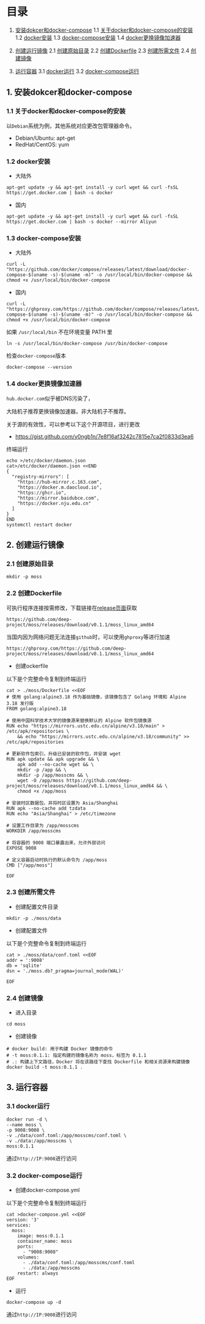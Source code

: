 # 目录

1. [安装dokcer和docker-compose](#1-安装dokcer和docker-compose)
   1.1 [关于docker和docker-compose的安装](#11-关于docker和docker-compose的安装)
   1.2 [docker安装](#12-docker安装)
   1.3 [docker-compose安装](#13-docker-compose安装)
   1.4 [docker更换镜像加速器](#14-docker更换镜像加速器)

2. [创建运行镜像](#2-创建运行镜像)
   2.1 [创建原始目录](#21-创建原始目录)
   2.2 [创建Dockerfile](#22-创建Dockerfile)
   2.3 [创建所需文件](#23-创建所需文件)
   2.4 [创建镜像](#24-创建镜像)

3. [运行容器](#3-运行容器)
   3.1 [docker运行](#31-docker运行)
   3.2 [docker-compose运行](#32-docker-compose运行)

## 1. 安装dokcer和docker-compose
### 1.1 关于docker和docker-compose的安装
以`Debian`系统为例，其他系统对应更改包管理器命令。
- Debian/Ubuntu: apt-get
- RedHat/CentOS: yum

### 1.2 docker安装
- 大陆外
```
apt-get update -y && apt-get install -y curl wget && curl -fsSL https://get.docker.com | bash -s docker
```
- 国内
```
apt-get update -y && apt-get install -y curl wget && curl -fsSL https://get.docker.com | bash -s docker --mirror Aliyun
```

### 1.3 docker-compose安装
- 大陆外
```
curl -L "https://github.com/docker/compose/releases/latest/download/docker-compose-$(uname -s)-$(uname -m)" -o /usr/local/bin/docker-compose &&  chmod +x /usr/local/bin/docker-compose
```
- 国内
```
curl -L "https://ghproxy.com/https://github.com/docker/compose/releases/latest/download/docker-compose-$(uname -s)-$(uname -m)" -o /usr/local/bin/docker-compose &&  chmod +x /usr/local/bin/docker-compose
```
如果 `/usr/local/bin` 不在环境变量 PATH 里
```
ln -s /usr/local/bin/docker-compose /usr/bin/docker-compose
```
检查`docker-compose`版本
```
docker-compose --version
```

### 1.4 docker更换镜像加速器

`hub.docker.com`似乎被DNS污染了，

大陆机子推荐更换镜像加速器。非大陆机子不推荐。

关于源的有效性，可以参考以下这个开源项目，进行更改

- https://gist.github.com/y0ngb1n/7e8f16af3242c7815e7ca2f0833d3ea6

终端运行
```
echo >/etc/docker/daemon.json
cat>/etc/docker/daemon.json <<END
{
  "registry-mirrors": [
    "https://hub-mirror.c.163.com",
    "https://docker.m.daocloud.io",
    "https://ghcr.io",
    "https://mirror.baidubce.com",
    "https://docker.nju.edu.cn"
  ]
}
END
systemctl restart docker
```


## 2. 创建运行镜像

### 2.1 创建原始目录
```
mkdir -p moss
```
### 2.2 创建Dockerfile

可执行程序连接按需修改，下载链接在[release页面](https://github.com/deep-project/moss/releases)获取

```
https://github.com/deep-project/moss/releases/download/v0.1.1/moss_linux_amd64
```
当国内因为网络问题无法连接`github`时，可以使用`ghproxy`等进行加速
```
https://ghproxy.com/https://github.com/deep-project/moss/releases/download/v0.1.1/moss_linux_amd64
```
- 创建ockerfile

以下是个完整命令复制到终端运行

```
cat > ./moss/Dockerfile <<EOF
# 使用 golang:alpine3.18 作为基础镜像，该镜像包含了 Golang 环境和 Alpine 3.18 发行版
FROM golang:alpine3.18

# 使用中国科学技术大学的镜像源来替换默认的 Alpine 软件包镜像源
RUN echo "https://mirrors.ustc.edu.cn/alpine/v3.18/main" > /etc/apk/repositories \
    && echo "https://mirrors.ustc.edu.cn/alpine/v3.18/community" >> /etc/apk/repositories

# 更新软件包索引，升级已安装的软件包，并安装 wget
RUN apk update && apk upgrade && \
    apk add --no-cache wget && \
    mkdir -p /app && \
    mkdir -p /app/mosscms && \
    wget -O /app/moss https://github.com/deep-project/moss/releases/download/v0.1.1/moss_linux_amd64 && \
    chmod +x /app/moss

# 安装时区数据包，并将时区设置为 Asia/Shanghai
RUN apk --no-cache add tzdata
RUN echo "Asia/Shanghai" > /etc/timezone

# 设置工作目录为 /app/mosscms
WORKDIR /app/mosscms

# 将容器的 9008 端口暴露出来，允许外部访问
EXPOSE 9008

# 定义容器启动时执行的默认命令为 /app/moss
CMD ["/app/moss"]

EOF
```
### 2.3 创建所需文件

- 创建配置文件目录
```
mkdir -p ./moss/data
```
- 创建配置文件

以下是个完整命令复制到终端运行
```
cat > ./moss/data/conf.toml <<EOF
addr = ':9008'
db = 'sqlite'
dsn = './moss.db?_pragma=journal_mode(WAL)'

EOF

```

### 2.4 创建镜像
- 进入目录
```
cd moss
```
- 创建镜像
```
# docker build: 用于构建 Docker 镜像的命令
# -t moss:0.1.1: 指定构建的镜像名称为 moss，标签为 0.1.1
# .: 构建上下文路径，Docker 将在该路径下查找 Dockerfile 和相关资源来构建镜像
docker build -t moss:0.1.1 .

```
## 3. 运行容器
### 3.1 docker运行

```
docker run -d \
--name moss \
-p 9008:9008 \
-v ./data/conf.toml:/app/mosscms/conf.toml \
-v ./data:/app/mosscms \
moss:0.1.1
```

通过`http://IP:9008`进行访问

### 3.2 docker-compose运行

- 创建docker-compose.yml

以下是个完整命令复制到终端运行
```
cat >docker-compose.yml <<EOF
version: '3'
services:
  moss:
    image: moss:0.1.1
    container_name: moss
    ports:
      - "9008:9008"
    volumes:
      - ./data/conf.toml:/app/mosscms/conf.toml
      - ./data:/app/mosscms
    restart: always
EOF
```
- 运行
```
docker-compose up -d
```
通过`http://IP:9008`进行访问